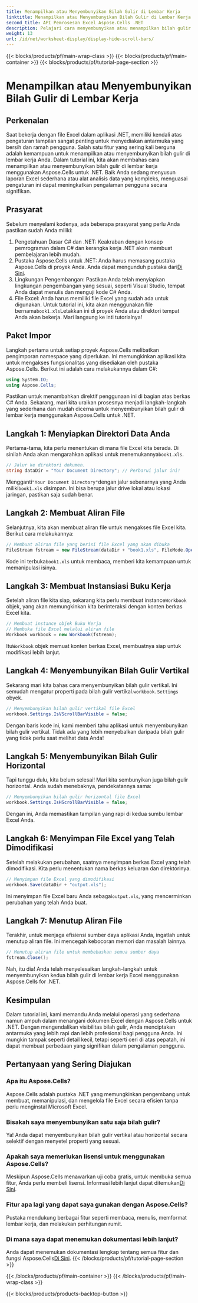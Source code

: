 ```yaml
---
title: Menampilkan atau Menyembunyikan Bilah Gulir di Lembar Kerja
linktitle: Menampilkan atau Menyembunyikan Bilah Gulir di Lembar Kerja
second_title: API Pemrosesan Excel Aspose.Cells .NET
description: Pelajari cara menyembunyikan atau menampilkan bilah gulir secara efektif di lembar Excel menggunakan Aspose.Cells for .NET. Tingkatkan pengalaman pengguna aplikasi Anda.
weight: 13
url: /id/net/worksheet-display/display-hide-scroll-bars/
---
```


{{< blocks/products/pf/main-wrap-class >}}
{{< blocks/products/pf/main-container >}}
{{< blocks/products/pf/tutorial-page-section >}}

# Menampilkan atau Menyembunyikan Bilah Gulir di Lembar Kerja

## Perkenalan
Saat bekerja dengan file Excel dalam aplikasi .NET, memiliki kendali atas pengaturan tampilan sangat penting untuk menyediakan antarmuka yang bersih dan ramah pengguna. Salah satu fitur yang sering kali berguna adalah kemampuan untuk menampilkan atau menyembunyikan bilah gulir di lembar kerja Anda. Dalam tutorial ini, kita akan membahas cara menampilkan atau menyembunyikan bilah gulir di lembar kerja menggunakan Aspose.Cells untuk .NET. Baik Anda sedang menyusun laporan Excel sederhana atau alat analisis data yang kompleks, menguasai pengaturan ini dapat meningkatkan pengalaman pengguna secara signifikan.
## Prasyarat
Sebelum menyelami kodenya, ada beberapa prasyarat yang perlu Anda pastikan sudah Anda miliki:
1. Pengetahuan Dasar C# dan .NET: Keakraban dengan konsep pemrograman dalam C# dan kerangka kerja .NET akan membuat pembelajaran lebih mudah.
2.  Pustaka Aspose.Cells untuk .NET: Anda harus memasang pustaka Aspose.Cells di proyek Anda. Anda dapat mengunduh pustaka dari[Di Sini](https://releases.aspose.com/cells/net/).
3. Lingkungan Pengembangan: Pastikan Anda telah menyiapkan lingkungan pengembangan yang sesuai, seperti Visual Studio, tempat Anda dapat menulis dan menguji kode C# Anda.
4.  File Excel: Anda harus memiliki file Excel yang sudah ada untuk digunakan. Untuk tutorial ini, kita akan menggunakan file bernama`book1.xls`Letakkan ini di proyek Anda atau direktori tempat Anda akan bekerja.
Mari langsung ke inti tutorialnya!
## Paket Impor
Langkah pertama untuk setiap proyek Aspose.Cells melibatkan pengimporan namespace yang diperlukan. Ini memungkinkan aplikasi kita untuk mengakses fungsionalitas yang disediakan oleh pustaka Aspose.Cells. Berikut ini adalah cara melakukannya dalam C#:
```csharp
using System.IO;
using Aspose.Cells;
```
Pastikan untuk menambahkan direktif penggunaan ini di bagian atas berkas C# Anda.
Sekarang, mari kita uraikan prosesnya menjadi langkah-langkah yang sederhana dan mudah dicerna untuk menyembunyikan bilah gulir di lembar kerja menggunakan Aspose.Cells untuk .NET.
## Langkah 1: Menyiapkan Direktori Data Anda
 Pertama-tama, kita perlu menentukan di mana file Excel kita berada. Di sinilah Anda akan mengarahkan aplikasi untuk menemukannya`book1.xls`.
```csharp
// Jalur ke direktori dokumen.
string dataDir = "Your Document Directory"; // Perbarui jalur ini!
```
 Mengganti`"Your Document Directory"`dengan jalur sebenarnya yang Anda miliki`book1.xls` disimpan. Ini bisa berupa jalur drive lokal atau lokasi jaringan, pastikan saja sudah benar.
## Langkah 2: Membuat Aliran File
Selanjutnya, kita akan membuat aliran file untuk mengakses file Excel kita. Berikut cara melakukannya:
```csharp
// Membuat aliran file yang berisi file Excel yang akan dibuka
FileStream fstream = new FileStream(dataDir + "book1.xls", FileMode.Open);
```
 Kode ini terbuka`book1.xls` untuk membaca, memberi kita kemampuan untuk memanipulasi isinya.
## Langkah 3: Membuat Instansiasi Buku Kerja
 Setelah aliran file kita siap, sekarang kita perlu membuat instance`Workbook` objek, yang akan memungkinkan kita berinteraksi dengan konten berkas Excel kita.
```csharp
// Membuat instance objek Buku Kerja
// Membuka file Excel melalui aliran file
Workbook workbook = new Workbook(fstream);
```
 Itu`Workbook` objek memuat konten berkas Excel, membuatnya siap untuk modifikasi lebih lanjut.
## Langkah 4: Menyembunyikan Bilah Gulir Vertikal
 Sekarang mari kita bahas cara menyembunyikan bilah gulir vertikal. Ini semudah mengatur properti pada bilah gulir vertikal.`workbook.Settings` obyek.
```csharp
// Menyembunyikan bilah gulir vertikal file Excel
workbook.Settings.IsVScrollBarVisible = false;
```
Dengan baris kode ini, kami memberi tahu aplikasi untuk menyembunyikan bilah gulir vertikal. Tidak ada yang lebih menyebalkan daripada bilah gulir yang tidak perlu saat melihat data Anda!
## Langkah 5: Menyembunyikan Bilah Gulir Horizontal
Tapi tunggu dulu, kita belum selesai! Mari kita sembunyikan juga bilah gulir horizontal. Anda sudah menebaknya, pendekatannya sama:
```csharp
// Menyembunyikan bilah gulir horizontal file Excel
workbook.Settings.IsHScrollBarVisible = false;
```
Dengan ini, Anda memastikan tampilan yang rapi di kedua sumbu lembar Excel Anda.
## Langkah 6: Menyimpan File Excel yang Telah Dimodifikasi
Setelah melakukan perubahan, saatnya menyimpan berkas Excel yang telah dimodifikasi. Kita perlu menentukan nama berkas keluaran dan direktorinya.
```csharp
// Menyimpan file Excel yang dimodifikasi
workbook.Save(dataDir + "output.xls");
```
 Ini menyimpan file Excel baru Anda sebagai`output.xls`, yang mencerminkan perubahan yang telah Anda buat.
## Langkah 7: Menutup Aliran File
Terakhir, untuk menjaga efisiensi sumber daya aplikasi Anda, ingatlah untuk menutup aliran file. Ini mencegah kebocoran memori dan masalah lainnya.
```csharp
// Menutup aliran file untuk membebaskan semua sumber daya
fstream.Close();
```
Nah, itu dia! Anda telah menyelesaikan langkah-langkah untuk menyembunyikan kedua bilah gulir di lembar kerja Excel menggunakan Aspose.Cells for .NET.
## Kesimpulan
Dalam tutorial ini, kami memandu Anda melalui operasi yang sederhana namun ampuh dalam menangani dokumen Excel dengan Aspose.Cells untuk .NET. Dengan mengendalikan visibilitas bilah gulir, Anda menciptakan antarmuka yang lebih rapi dan lebih profesional bagi pengguna Anda. Ini mungkin tampak seperti detail kecil, tetapi seperti ceri di atas pepatah, ini dapat membuat perbedaan yang signifikan dalam pengalaman pengguna.
## Pertanyaan yang Sering Diajukan
### Apa itu Aspose.Cells?  
Aspose.Cells adalah pustaka .NET yang memungkinkan pengembang untuk membuat, memanipulasi, dan mengelola file Excel secara efisien tanpa perlu menginstal Microsoft Excel.
### Bisakah saya menyembunyikan satu saja bilah gulir?  
Ya! Anda dapat menyembunyikan bilah gulir vertikal atau horizontal secara selektif dengan menyetel properti yang sesuai.
### Apakah saya memerlukan lisensi untuk menggunakan Aspose.Cells?  
 Meskipun Aspose.Cells menawarkan uji coba gratis, untuk membuka semua fitur, Anda perlu membeli lisensi. Informasi lebih lanjut dapat ditemukan[Di Sini](https://purchase.aspose.com/buy).
### Fitur apa lagi yang dapat saya gunakan dengan Aspose.Cells?  
Pustaka mendukung berbagai fitur seperti membaca, menulis, memformat lembar kerja, dan melakukan perhitungan rumit.
### Di mana saya dapat menemukan dokumentasi lebih lanjut?  
 Anda dapat menemukan dokumentasi lengkap tentang semua fitur dan fungsi Aspose.Cells[Di Sini](https://reference.aspose.com/cells/net/).
{{< /blocks/products/pf/tutorial-page-section >}}

{{< /blocks/products/pf/main-container >}}
{{< /blocks/products/pf/main-wrap-class >}}

{{< blocks/products/products-backtop-button >}}
